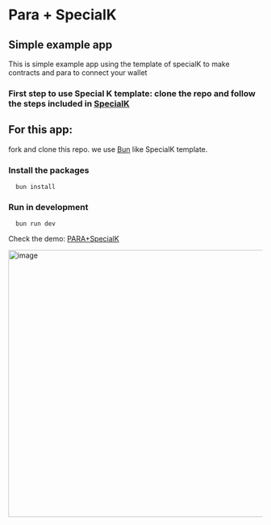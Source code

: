 # Para + SpecialK 

## Simple example app

This is simple example app using the template of specialK to make contracts and para to connect your wallet

### First step to use Special K template: clone the repo and follow the steps included in [SpecialK](https://github.com/katana-network/specialk/blob/main/README.md)

## For this app: 
fork and clone this repo.
we use [Bun](https://bun.sh/package-manager) like SpecialK template.

### Install the packages
```
  bun install 
```

### Run in development 
```
  bun run dev
```

Check the demo: [PARA+SpecialK](https://para-specialk.vercel.app/)

<img width="1181" height="529" alt="image" src="https://github.com/user-attachments/assets/90fc6d25-b452-4b78-b64a-ec70c794dec9" />
